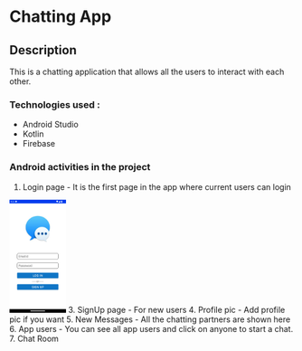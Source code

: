 # Chatting App

## Description

This is a chatting application that allows all the users to interact with each other.

### Technologies used :
- Android Studio
- Kotlin
- Firebase 

### Android activities in the project

1. Login page - It is the first page in the app where current users can login
<img src="https://github.com/afnanurrahim/messageApp/blob/d0e38042d3fcdedd94ff35c23f4e2c6217a697a6/screenshots/Screenshot_20220916_212316.png" width="100" height="200" />
3. SignUp page - For new users
4. Profile pic - Add profile pic if you want
5. New Messages - All the chatting partners are shown here
6. App users - You can see all app users and click on anyone to start a chat.
7. Chat Room
